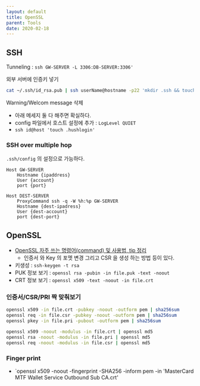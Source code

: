 ```yaml
---
layout: default
title: OpenSSL
parent: Tools
date: 2020-02-18
---
```


## SSH

Tunneling : `ssh GW-SERVER -L 3306:DB-SERVER:3306'`

외부 서버에 인증키 넣기

```bash
cat ~/.ssh/id_rsa.pub | ssh userName@hostname -p22 'mkdir .ssh && touch ~/.ssh/authorized_keys && cat >> ~/.ssh/authorized_keys'
```

Warning/Welcom message 삭제

- 아래 메세지 둘 다 해주면 확실하다.
- config 파일에서 호스트 설정에 추가 : `LogLevel QUIET`
- `ssh id@host 'touch .hushlogin'`

### SSH over multiple hop

`.ssh/config` 의 설정으로 가능하다.

```config
Host GW-SERVER
    Hostname {ipaddress}
    User {account}
    port {port}

Host DEST-SERVER
    ProxyCommand ssh -q -W %h:%p GW-SERVER
    Hostname {dest-ipadress}
    User {dest-account}
    port {dest-port}
```

## OpenSSL

- [OpenSSL 자주 쓰는 명령어(command) 및 사용법, tip 정리](https://www.lesstif.com/pages/viewpage.action?pageId=7635159)
  - 인증서 와 Key 의 포멧 변경 그리고 CSR 을 생성 하는 방법 등이 있다.
- 키생성 : ```ssh-keygen -t rsa```
- PUK 정보 보기 : `openssl rsa -pubin -in file.puk -text -noout`
- CRT 정보 보기 : `openssl x509 -text -noout -in file.crt`

### 인증서/CSR/PRI 짝 맞춰보기

```bash
openssl x509 -in file.crt -pubkey -noout -outform pem | sha256sum
openssl req -in file.csr -pubkey -noout -outform pem | sha256sum
openssl pkey -in file.pri -pubout -outform pem | sha256sum
```

```bash
openssl x509 -noout -modulus -in file.crt | openssl md5
openssl rsa -noout -modulus -in file.pri | openssl md5
openssl req -noout -modulus -in file.csr | openssl md5
```

### Finger print

- `openssl x509 -noout -fingerprint -SHA256 -inform pem -in 'MasterCard MTF Wallet Service Outbound Sub CA.crt'
